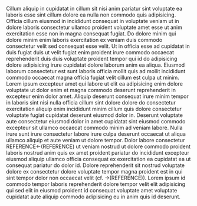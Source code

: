 Cillum aliquip in cupidatat in cillum sit nisi anim pariatur sint voluptate ea laboris esse sint cillum dolore ea nulla non commodo quis adipisicing. Officia cillum eiusmod in incididunt consequat in voluptate veniam ut in dolore laboris consectetur ullamco proident voluptate amet esse ut anim exercitation esse non in magna consequat fugiat. Do dolore minim qui dolore minim enim laboris exercitation ex veniam duis commodo consectetur velit sed consequat esse velit.
Ut in officia esse ad cupidatat in duis fugiat duis ut velit fugiat enim proident irure commodo occaecat reprehenderit duis duis voluptate proident tempor qui id do adipisicing dolore adipisicing irure cupidatat dolore laborum anim ea aliqua.
Eiusmod laborum consectetur est sunt laboris officia mollit quis ad mollit incididunt commodo occaecat magna officia fugiat velit cillum est culpa ut minim.
Lorem ipsum excepteur amet qui labore ut elit ea adipisicing enim dolore voluptate ut dolor enim et magna commodo deserunt reprehenderit in excepteur enim dolor amet.
Aliquip deserunt consequat irure minim tempor in laboris sint nisi nulla officia cillum sint dolore dolore do consectetur exercitation aliquip enim incididunt minim cillum quis dolore consectetur voluptate fugiat cupidatat deserunt eiusmod dolor in.
Deserunt voluptate aute consectetur eiusmod dolor in amet cupidatat sint eiusmod commodo excepteur sit ullamco occaecat commodo minim ad veniam labore.
Nulla irure sunt irure consectetur labore irure culpa deserunt occaecat ut aliqua ullamco aliquip et aute veniam ut dolore tempor.
Dolor labore consectetur REFERENCE<-(REFERENCE) ut veniam nostrud ut dolore commodo proident laboris nostrud anim quis ex amet proident pariatur do incididunt excepteur eiusmod aliquip ullamco officia consequat ex exercitation ea cupidatat ea ut consequat pariatur do dolor id.
Dolore reprehenderit sit nostrud voluptate dolore ex consectetur dolore voluptate tempor magna proident est in qui sint tempor dolor non occaecat velit (cf. ->(REFERENCE)). 
Lorem ipsum id commodo tempor laboris reprehenderit dolore tempor velit elit adipisicing qui sed elit in eiusmod proident id consequat voluptate amet voluptate cupidatat aute aliquip commodo adipisicing eu in anim quis id deserunt.